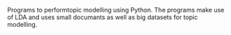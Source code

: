 Programs to performtopic modelling using Python. 
The programs make use of LDA and uses small documants as well as big datasets for topic modelling.
